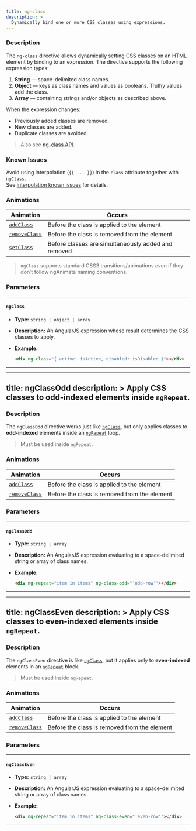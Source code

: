 ```yaml
---
title: ng-class
description: >
  Dynamically bind one or more CSS classes using expressions.
---
```


### Description

The `ng-class` directive allows dynamically setting CSS classes on an HTML element by binding to an expression. The directive supports the following expression types:

1. **String** — space-delimited class names.
2. **Object** — keys as class names and values as booleans. Truthy values add the class.
3. **Array** — containing strings and/or objects as described above.

When the expression changes:
- Previously added classes are removed.
- New classes are added.
- Duplicate classes are avoided.

> Also see [ng-class API](../../../typedoc/directives/ngClass.html).

### Known Issues

Avoid using interpolation (`{{ ... }}`) in the `class` attribute together with `ngClass`.  
See [interpolation known issues](../../../docs/guide/interpolation#known-issues) for details.

### Animations

| Animation                                     | Occurs                                                   |
|-----------------------------------------------|-----------------------------------------------------------|
| [`addClass`](../../../typedoc/services/$animate.html#addClass)           | Before the class is applied to the element               |
| [`removeClass`](../../../typedoc/services/$animate.html#removeClass)     | Before the class is removed from the element             |
| [`setClass`](../../../typedoc/services/$animate.html#setClass)           | Before classes are simultaneously added and removed      |

> `ngClass` supports standard CSS3 transitions/animations even if they don’t follow ngAnimate naming conventions.

### Parameters

------

#### `ngClass`

- **Type:** `string | object | array`
- **Description:** An AngularJS expression whose result determines the CSS classes to apply.
- **Example:**

    ```html
    <div ng-class="{ active: isActive, disabled: isDisabled }"></div>
    ```

---

---
title: ngClassOdd
description: >
  Apply CSS classes to odd-indexed elements inside `ngRepeat`.
---

### Description

The `ngClassOdd` directive works just like [`ngClass`](./ngClass), but only applies classes to **odd-indexed** elements inside an [`ngRepeat`](../../../typedoc/directives/ngRepeat.html) loop.

> Must be used inside `ngRepeat`.

### Animations

| Animation                                     | Occurs                                                   |
|-----------------------------------------------|-----------------------------------------------------------|
| [`addClass`](../../../typedoc/services/$animate.html#addClass)           | Before the class is applied to the element               |
| [`removeClass`](../../../typedoc/services/$animate.html#removeClass)     | Before the class is removed from the element             |

### Parameters

------

#### `ngClassOdd`

- **Type:** `string | array`
- **Description:** An AngularJS expression evaluating to a space-delimited string or array of class names.
- **Example:**

    ```html
    <div ng-repeat="item in items" ng-class-odd="'odd-row'"></div>
    ```

---

---
title: ngClassEven
description: >
  Apply CSS classes to even-indexed elements inside `ngRepeat`.
---

### Description

The `ngClassEven` directive is like [`ngClass`](./ngClass), but it applies only to **even-indexed** elements in an [`ngRepeat`](../../../typedoc/directives/ngRepeat.html) block.

> Must be used inside `ngRepeat`.

### Animations

| Animation                                     | Occurs                                                   |
|-----------------------------------------------|-----------------------------------------------------------|
| [`addClass`](../../../typedoc/services/$animate.html#addClass)           | Before the class is applied to the element               |
| [`removeClass`](../../../typedoc/services/$animate.html#removeClass)     | Before the class is removed from the element             |

### Parameters

------

#### `ngClassEven`

- **Type:** `string | array`
- **Description:** An AngularJS expression evaluating to a space-delimited string or array of class names.
- **Example:**

    ```html
    <div ng-repeat="item in items" ng-class-even="'even-row'"></div>
    ```

---
